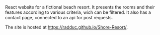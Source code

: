 React website for a fictional beach resort. It presents the rooms and their features according to various criteria, wich can be filtered. It also has a contact page, connected to an api for post requests.

The site is hosted at https://radduc.github.io/Shore-Resort/.
